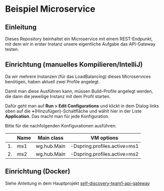 # Beispiel Microservice
## Einleitung
Dieses Repository beinhaltet ein Microservice mit einem REST-Endpunkt, mit dem wir in erster Instanz unsere eigentliche Aufgabe das API-Gateway testen.

## Einrichtung (manuelles Kompilieren/IntelliJ)
Da wir mehrere Instanzen (für das LoadBalancing) dieses Microservices benötigen, haben aktuell zwei Profile angelegt.

Damit man diese Ausführen kann, müssen Build-Profile angelegt werden, die dann die jeweilige Instanz mit dem Profil starten.

Dafür geht man auf **Run > Edit Configurations** und klickt in dem Dialog links oben auf die **+**(Hinzufügen)-Schaltfläche und wählt hier in der Liste **Application**. Das macht man für jede Konfiguration.

Bitte für die nachfolgenden Konfigurationen ausführen:


||Name|Main class| VM options |
|-|-----|----|----|
|1.| ms1 | wg.hub.Main | -Dspring.profiles.active=ms1 |
|2.| ms2 | wg.hub.Main | -Dspring.profiles.active=ms2 |

## Einrichtung (Docker)
Siehe Anleitung in dem Hauptprojekt [self-discovery-team1-api-gateway](https://fsygs15.gm.fh-koeln.de:8888/ArchiLab/self-discovery-team1-api-gateway)